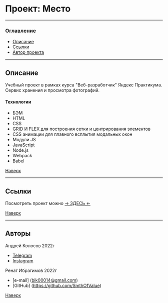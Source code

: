 # <a id="top" />Проект: Место

---

### Оглавление

- [Описание](#description)
- [Ссылки](#references)
- [Автор проекта](#author)

---

## <a id="description" />Описание

Учебный проект в рамках курса "Веб-разработчик" Яндекс Практикума.
Сервис хранения и просмотра фотографий.

#### Технологии

- БЭМ
- HTML
- CSS
- GRID И FLEX для построения сетки и центрирования элементов
- СSS анимации для плавного всплытия модальных окон
- Модули JS
- JavaScript
- Node.js
- Webpack
- Babel

[Наверх](#top)

---

## <a id="references" />Ссылки

Посмотреть проект можно [&rarr; ЗДЕСЬ &larr;](https://andreikolosov.github.io/mesto-project/)

[Наверх](#top)

---

## <a id="author" />Авторы

Андрей Колосов 2022г

- [Telegram ](https://t.me/RustyVoid)
- [Instagram](https://www.instagram.com/akolosof/)

Ренат Ибрагимов 2022г

- [e-mail] (bik00014@gmail.com)
- [GitHub] (https://github.com/SmthOfValue)

[Наверх](#top)
